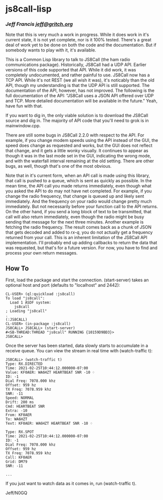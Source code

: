 # js8call-lisp
### _Jeff Francis <jeff@gritch.org>_

Note that this is very much a work in progress. While it does work in
it's current state, it is not yet complete, nor is it 100%
tested. There's a great deal of work yet to be done on both the code
and the documentation. But if somebody wants to play with it, it's
available.

This is a Common Lisp library to talk to JS8Call (the ham radio
communications package). Historically, JS8Call had a UDP API. Earlier
versions of this code supported that API. While it did work, it was
completely undocumented, and rather painful to use. JS8Call now has a
TCP API. While it's not REST (we all wish it was), it's noticably than
the old API, though my understanding is that the UDP API is still
supported. The documentation of the API, however, has not
improved. The following is the full documentation of the API: "JS8Call
uses a JSON API offered over UDP and TCP. More detailed documentation
will be available in the future." Yeah, have fun with that.

If you want to dig in, the only viable solution is to download the
JS8Call source and dig in. The majority of API code that you'll need
to grok is in mainwindow.cpp.

There are still some bugs in JS8Call 2.2.0 with respect to the
API. For example, if you change modem speeds using the API instead of
the GUI, the speed does change as requested and works, but the GUI
does not reflect that change, and it gets a little wonky visually. It
continues to appear as though it was in the last mode set in the GUI,
indicating the wrong mode, and with the waterfall interval remaining
at the old setting. There are other bugs, as well, though that's one
of the most obvious.

Note that in it's current form, when an API call is made using this
library, that call is pushed to a queue, which is sent as quickly as
possible. In the mean time, the API call you made returns immediately,
even though what you asked the API to do may not have net
completed. For example, if you change the radio frequency, that change
is queued up and likely sent immediately. And the frequency on your
radio would change pretty much immediately. But not necessarily before
your function call to the API returns. On the other hand, if you send
a long block of text to be transmitted, that call will also return
immediately, even though the radio might be busy sending that message
for the next three minutes. Another example is fetching the radio
frequency. The result comes back as a chunk of JSON that gets decoded
and added to *rx-q*, you do not actually get a frequency returned from
your call. This is an inherent limitation of the JS8Call API
implementation. I'll probably end up adding callbacks to return the
data that was requested, but that's for a future version. For now, you
have to find and process your own return messages.

## How To

First, load the package and start the connection. (start-server) takes
an optional host and port (defaults to "localhost" and 2442):

```
CL-USER> (ql:quickload :js8call)
To load "js8call":
  Load 1 ASDF system:
    js8call
; Loading "js8call"
.
(:JS8CALL)
CL-USER> (in-package :js8call)
JS8CALL> JS8CALL> (start-server)
#<SB-THREAD:THREAD "js8call" RUNNING {10159D9BD3}>
JS8CALL>
```

Once the server has been started, data slowly starts to accumulate in
a receive queue. You can view the stream in real time with
(watch-traffic t):

```
JS8CALL> (watch-traffic t)
Type: RX.DIRECTED
Time: 2021-02-25T10:44:12.000000-07:00
Value: KF0AER: WA6HZT HEARTBEAT SNR -10 ♢
ID: -1
Dial Freq: 7078.000 khz
Offset: 959 hz
TX Freq: 7078.959 khz
SNR: -11
Speed: NORMAL
Drift: 200 ms
Cmd: HEARTBEAT SNR
Extra: -10
From: KF0AER
To: WA6HZT
Text: KF0AER: WA6HZT HEARTBEAT SNR -10 ♢

Type: RX.SPOT
Time: 2021-02-25T10:44:12.000000-07:00
ID: -1
Dial Freq: 7078.000 khz
Offset: 959 hz
TX Freq: 7078.959 khz
Call: KF0AER
Grid: DM79
SNR: -11

...
```

If you just want to watch data as it comes in, run (watch-traffic t).

Jeff/N0GQ
